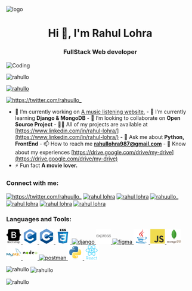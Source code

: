 ![logo](https://mir-s3-cdn-cf.behance.net/project_modules/fs/79731568097599.5b50bca477735.jpg)
<h1 align="center">Hi 👋, I'm Rahul Lohra</h1>
<h3 align="center">FullStack Web developer</h3>
<img align="center" alt="Coding" width="400" src="https://globaleducation.s3.ap-south-1.amazonaws.com/globaledu/gif/front-end-development.gif" alt="">

<p align="left"> <img src="https://komarev.com/ghpvc/?username=rahullo&label=Profile%20views&color=0e75b6&style=flat" alt="rahullo" /> </p>

<p align="left">
    <a href="https://github.com/ryo-ma/github-profile-trophy"><img src="https://github-profile-trophy.vercel.app/?username=rahullo" alt="rahullo" /></a>
</p>

<p align="left">
    <a href="https://twitter.com/rahuullo_" target="blank"><img src="https://img.shields.io/twitter/follow/https://twitter.com/rahuullo_?logo=twitter&style=for-the-badge" alt="https://twitter.com/rahuullo_" /></a>
</p>

- 🔭 I’m currently working on [A music listening website.](https://github.com/rahullo/Listen-Music-app) - 🌱 I’m currently learning **Django & MongoDB** - 👯 I’m looking to collaborate on **Open Source Project** - 👨‍💻 All of my projects are available
at [https://www.linkedin.com/in/rahul-lohra/](https://www.linkedin.com/in/rahul-lohra/) - 💬 Ask me about **Python, FrontEnd** - 📫 How to reach me **rahullohra987@gmail.com** - 📄 Know about my experiences [https://drive.google.com/drive/my-drive](https://drive.google.com/drive/my-drive)
- ⚡ Fun fact **A movie lover.**

<h3 align="left">Connect with me:</h3>
<p align="left">
    <a href="https://twitter.com/rahuullo_" target="blank"><img align="center" src="https://raw.githubusercontent.com/rahuldkjain/github-profile-readme-generator/master/src/images/icons/Social/twitter.svg" alt="https://twitter.com/rahuullo_" height="30" width="40" /></a>
    <a href="https://www.linkedin.com/in/rahul-lohra/" target="blank"><img align="center" src="https://raw.githubusercontent.com/rahuldkjain/github-profile-readme-generator/master/src/images/icons/Social/linked-in-alt.svg" alt="rahul lohra" height="30" width="40" /></a>
    <a href="https://www.kaggle.com/rahullohra65" target="blank"><img align="center" src="https://raw.githubusercontent.com/rahuldkjain/github-profile-readme-generator/master/src/images/icons/Social/kaggle.svg" alt="rahul lohra" height="30" width="40" /></a>
    <a href="https://instagram.com/rahuullo_" target="blank"><img align="center" src="https://raw.githubusercontent.com/rahuldkjain/github-profile-readme-generator/master/src/images/icons/Social/instagram.svg" alt="rahuullo_" height="30" width="40" /></a>
    <a href="https://www.hackerrank.com/rahullohra987" target="blank"><img align="center" src="https://raw.githubusercontent.com/rahuldkjain/github-profile-readme-generator/master/src/images/icons/Social/hackerrank.svg" alt="rahul lohra" height="30" width="40" /></a>
    <a href="https://leetcode.com/RahulLohra/" target="blank"><img align="center" src="https://raw.githubusercontent.com/rahuldkjain/github-profile-readme-generator/master/src/images/icons/Social/leet-code.svg" alt="rahul lohra" height="30" width="40" /></a>
    <a href="https://www.hackerearth.com/@rahullohra987" target="blank"><img align="center" src="https://raw.githubusercontent.com/rahuldkjain/github-profile-readme-generator/master/src/images/icons/Social/hackerearth.svg" alt="rahul lohra" height="30" width="40" /></a>
    
</p>

<h3 align="left">Languages and Tools:</h3>
<p align="left">
    <a href="https://getbootstrap.com" target="_blank" rel="noreferrer"> <img src="https://raw.githubusercontent.com/devicons/devicon/master/icons/bootstrap/bootstrap-plain-wordmark.svg" alt="bootstrap" width="40" height="40" /> </a>
    <a href="https://www.cprogramming.com/" target="_blank" rel="noreferrer"> <img src="https://raw.githubusercontent.com/devicons/devicon/master/icons/c/c-original.svg" alt="c" width="40" height="40" /> </a>
    <a href="https://www.w3schools.com/cpp/" target="_blank" rel="noreferrer"> <img src="https://raw.githubusercontent.com/devicons/devicon/master/icons/cplusplus/cplusplus-original.svg" alt="cplusplus" width="40" height="40" /> </a>
    <a href="https://www.w3schools.com/css/" target="_blank" rel="noreferrer"> <img src="https://raw.githubusercontent.com/devicons/devicon/master/icons/css3/css3-original-wordmark.svg" alt="css3" width="40" height="40" /> </a>
    <a href="https://www.djangoproject.com/" target="_blank" rel="noreferrer"> <img src="https://cdn.worldvectorlogo.com/logos/django.svg" alt="django" width="40" height="40" /> </a>
    <a href="https://expressjs.com" target="_blank" rel="noreferrer"> <img src="https://raw.githubusercontent.com/devicons/devicon/master/icons/express/express-original-wordmark.svg" alt="express" width="40" height="40" /> </a>
    <a href="https://www.figma.com/" target="_blank" rel="noreferrer"> <img src="https://www.vectorlogo.zone/logos/figma/figma-icon.svg" alt="figma" width="40" height="40" /> </a>
    <a href="https://www.java.com" target="_blank" rel="noreferrer"> <img src="https://raw.githubusercontent.com/devicons/devicon/master/icons/java/java-original.svg" alt="java" width="40" height="40" /> </a>
    <a href="https://developer.mozilla.org/en-US/docs/Web/JavaScript" target="_blank" rel="noreferrer"> <img src="https://raw.githubusercontent.com/devicons/devicon/master/icons/javascript/javascript-original.svg" alt="javascript" width="40" height="40" /> </a>
    <a href="https://www.mongodb.com/" target="_blank" rel="noreferrer"> <img src="https://raw.githubusercontent.com/devicons/devicon/master/icons/mongodb/mongodb-original-wordmark.svg" alt="mongodb" width="40" height="40" /> </a>
    <a href="https://www.mysql.com/" target="_blank" rel="noreferrer"> <img src="https://raw.githubusercontent.com/devicons/devicon/master/icons/mysql/mysql-original-wordmark.svg" alt="mysql" width="40" height="40" /> </a>
    <a href="https://nodejs.org" target="_blank" rel="noreferrer"> <img src="https://raw.githubusercontent.com/devicons/devicon/master/icons/nodejs/nodejs-original-wordmark.svg" alt="nodejs" width="40" height="40" /> </a>
    <a href="https://postman.com" target="_blank" rel="noreferrer"> <img src="https://www.vectorlogo.zone/logos/getpostman/getpostman-icon.svg" alt="postman" width="40" height="40" /> </a>
    <a href="https://www.python.org" target="_blank" rel="noreferrer"> <img src="https://raw.githubusercontent.com/devicons/devicon/master/icons/python/python-original.svg" alt="python" width="40" height="40" /> </a>
    <a href="https://reactjs.org/" target="_blank" rel="noreferrer"> <img src="https://raw.githubusercontent.com/devicons/devicon/master/icons/react/react-original-wordmark.svg" alt="react" width="40" height="40" /> </a>
</p>

<p><img align="left" src="https://github-readme-stats.vercel.app/api/top-langs?username=rahullo&show_icons=true&locale=en&layout=compact" alt="rahullo" /></p>

<p>&nbsp;<img align="center" src="https://github-readme-stats.vercel.app/api?username=rahullo&show_icons=true&locale=en" alt="rahullo" /></p>

<p><img align="center" src="https://github-readme-streak-stats.herokuapp.com/?user=rahullo&" alt="rahullo" /></p>
